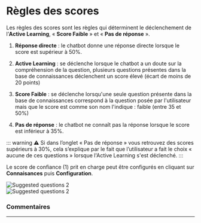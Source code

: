 # Règles des scores

Les règles des scores sont les règles qui déterminent le déclenchement de l’**Active Learning**, « **Score Faible** » et « **Pas de réponse** ».

1.  **Réponse directe** : le chatbot donne une réponse directe lorsque le score est supérieur à 50%.

2.  **Active Learning** : se déclenche lorsque le chatbot a un doute sur la compréhension de la question, plusieurs questions présentes dans la base de connaissances déclenchent un score élevé (écart de moins de 20 points)

3.  **Score Faible** : se déclenche lorsqu'une seule question présente dans la base de connaissances correspond à la question posée par l'utilisateur mais que le score est comme son nom l'indique : faible (entre 35 et 50%)

4.  **Pas de réponse** : le chatbot ne connaît pas la réponse lorsque le score est inférieur à 35%.

::: warning ⚠️
Si dans l’onglet « Pas de réponse » vous retrouvez des scores supérieurs à 30%, cela s’explique par le fait que l’utilisateur a fait le choix « aucune de ces questions » lorsque l'Active Learning s'est déclenché.
:::

Le score de confiance (1) prit en charge peut être configurés en cliquant sur **Connaisances** puis **Configuration**.

<div class="image_center">
  <img :src="$withBase('/assets/img/fr/boite_de_reception/scoring1.png')" alt="Suggested questions 2">
</div>

<div class="image_center">
  <img :src="$withBase('/assets/img/fr/boite_de_reception/scoring2.png')" alt="Suggested questions 2">
</div>



### Commentaires
---
<div id="disqus_thread"></div>

<script>
export default {
  mounted () {
    var disqus_config = function () {
      this.page.url = "https://docs.witivio.com";  // Replace PAGE_URL with your page's canonical URL variable
      this.page.identifier = "witivio_07"; // Replace PAGE_IDENTIFIER with your page's unique identifier variable
    };

(function() { // DON'T EDIT BELOW THIS LINE
var d = document, s = d.createElement('script');
s.src = 'https://docs-witivio.disqus.com/embed.js';
s.setAttribute('data-timestamp', +new Date());
(d.head || d.body).appendChild(s);
})();
  }
}
</script>